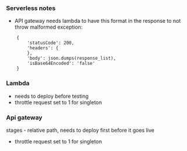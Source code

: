 ### Serverless notes
- API gateway needs lambda to have this format in the response to not throw malformed exception:
```
    {
        'statusCode': 200,
        'headers': {
        },
        'body': json.dumps(response_list),
        'isBase64Encoded': 'false'
    }
```

### Lambda
- needs to deploy before testing
- throttle request set to 1 for singleton

### Api gateway
stages - relative path, needs to deploy first before it goes live
- throttle request set to 1 for singleton
